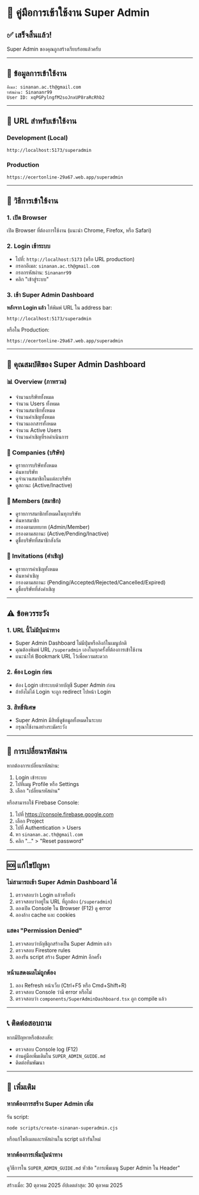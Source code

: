 # 🔐 คู่มือการเข้าใช้งาน Super Admin

## ✅ เสร็จสิ้นแล้ว!

Super Admin ของคุณถูกสร้างเรียบร้อยแล้วครับ

---

## 📧 ข้อมูลการเข้าใช้งาน

```
อีเมล: sinanan.ac.th@gmail.com
รหัสผ่าน: Sinananr99
User ID: xqPGPylngfM2soJnxUP8raRcRhb2
```

---

## 🔗 URL สำหรับเข้าใช้งาน

### Development (Local)
```
http://localhost:5173/superadmin
```

### Production
```
https://ecertonline-29a67.web.app/superadmin
```

---

## 📝 วิธีการเข้าใช้งาน

### 1. เปิด Browser
เปิด Browser ที่ต้องการใช้งาน (แนะนำ Chrome, Firefox, หรือ Safari)

### 2. Login เข้าระบบ
- ไปที่: `http://localhost:5173` (หรือ URL production)
- กรอกอีเมล: `sinanan.ac.th@gmail.com`
- กรอกรหัสผ่าน: `Sinananr99`
- คลิก "เข้าสู่ระบบ"

### 3. เข้า Super Admin Dashboard
**หลังจาก Login แล้ว** ให้พิมพ์ URL ใน address bar:

```
http://localhost:5173/superadmin
```

หรือใน Production:

```
https://ecertonline-29a67.web.app/superadmin
```

---

## 🎯 คุณสมบัติของ Super Admin Dashboard

### 📊 Overview (ภาพรวม)
- จำนวนบริษัททั้งหมด
- จำนวน Users ทั้งหมด
- จำนวนสมาชิกทั้งหมด
- จำนวนคำเชิญทั้งหมด
- จำนวนเอกสารทั้งหมด
- จำนวน Active Users
- จำนวนคำเชิญที่รอดำเนินการ

### 🏢 Companies (บริษัท)
- ดูรายการบริษัททั้งหมด
- ค้นหาบริษัท
- ดูจำนวนสมาชิกในแต่ละบริษัท
- ดูสถานะ (Active/Inactive)

### 👥 Members (สมาชิก)
- ดูรายการสมาชิกทั้งหมดในทุกบริษัท
- ค้นหาสมาชิก
- กรองตามบทบาท (Admin/Member)
- กรองตามสถานะ (Active/Pending/Inactive)
- ดูชื่อบริษัทที่สมาชิกสังกัด

### 📨 Invitations (คำเชิญ)
- ดูรายการคำเชิญทั้งหมด
- ค้นหาคำเชิญ
- กรองตามสถานะ (Pending/Accepted/Rejected/Cancelled/Expired)
- ดูชื่อบริษัทที่ส่งคำเชิญ

---

## ⚠️ ข้อควรระวัง

### 1. URL นี้ไม่มีปุ่มนำทาง
- Super Admin Dashboard ไม่มีปุ่มหรือลิงก์ในเมนูปกติ
- คุณต้องพิมพ์ URL `/superadmin` เองในทุกครั้งที่ต้องการเข้าใช้งาน
- แนะนำให้ Bookmark URL ไว้เพื่อความสะดวก

### 2. ต้อง Login ก่อน
- ต้อง Login เข้าระบบด้วยบัญชี Super Admin ก่อน
- ถ้ายังไม่ได้ Login จะถูก redirect ไปหน้า Login

### 3. สิทธิ์พิเศษ
- Super Admin มีสิทธิ์ดูข้อมูลทั้งหมดในระบบ
- กรุณาใช้งานอย่างระมัดระวัง

---

## 🔄 การเปลี่ยนรหัสผ่าน

หากต้องการเปลี่ยนรหัสผ่าน:

1. Login เข้าระบบ
2. ไปที่เมนู Profile หรือ Settings
3. เลือก "เปลี่ยนรหัสผ่าน"

หรือสามารถใช้ Firebase Console:
1. ไปที่ https://console.firebase.google.com
2. เลือก Project
3. ไปที่ Authentication > Users
4. หา `sinanan.ac.th@gmail.com`
5. คลิก "..." > "Reset password"

---

## 🆘 แก้ไขปัญหา

### ไม่สามารถเข้า Super Admin Dashboard ได้
1. ตรวจสอบว่า Login แล้วหรือยัง
2. ตรวจสอบว่าอยู่ใน URL ที่ถูกต้อง (`/superadmin`)
3. ลองเปิด Console ใน Browser (F12) ดู error
4. ลองล้าง cache และ cookies

### แสดง "Permission Denied"
1. ตรวจสอบว่าบัญชีถูกสร้างเป็น Super Admin แล้ว
2. ตรวจสอบ Firestore rules
3. ลองรัน script สร้าง Super Admin อีกครั้ง

### หน้าแสดงผลไม่ถูกต้อง
1. ลอง Refresh หน้าเว็บ (Ctrl+F5 หรือ Cmd+Shift+R)
2. ตรวจสอบ Console ว่ามี error หรือไม่
3. ตรวจสอบว่า `components/SuperAdminDashboard.tsx` ถูก compile แล้ว

---

## 📞 ติดต่อสอบถาม

หากมีปัญหาหรือข้อสงสัย:
- ตรวจสอบ Console log (F12)
- อ่านคู่มือเพิ่มเติมใน `SUPER_ADMIN_GUIDE.md`
- ติดต่อทีมพัฒนา

---

## 🚀 เพิ่มเติม

### หากต้องการสร้าง Super Admin เพิ่ม

รัน script:
```bash
node scripts/create-sinanan-superadmin.cjs
```

หรือแก้ไขอีเมลและรหัสผ่านใน script แล้วรันใหม่

### หากต้องการเพิ่มปุ่มนำทาง

ดูวิธีการใน `SUPER_ADMIN_GUIDE.md` หัวข้อ "การเพิ่มเมนู Super Admin ใน Header"

---

สร้างเมื่อ: 30 ตุลาคม 2025
อัปเดตล่าสุด: 30 ตุลาคม 2025

